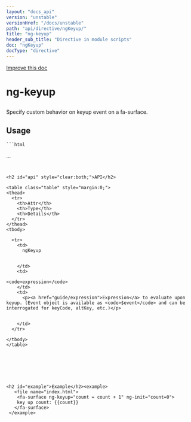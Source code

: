 ```yaml
---
layout: "docs_api"
version: "unstable"
versionHref: "/docs/unstable"
path: "api/directive/ngKeyup/"
title: "ng-keyup"
header_sub_title: "Directive in module scripts"
doc: "ngKeyup"
docType: "directive"
---
```


<div class="improve-docs">
  <a href='https://github.com/Famous/famous-angular/edit/master/src/scripts/directives/fa-input.js#L474'>
    Improve this doc
  </a>
</div>





<h1 class="api-title">

  ng-keyup



</h1>





Specify custom behavior on keyup event on a fa-surface.






  
<h2 id="usage">Usage</h2>
  
    ```html
  <ANY
    ng-keyup="">
  ...
  </ANY>
  ```
    
  
<h2 id="api" style="clear:both;">API</h2>

<table class="table" style="margin:0;">
  <thead>
    <tr>
      <th>Attr</th>
      <th>Type</th>
      <th>Details</th>
    </tr>
  </thead>
  <tbody>
    
    <tr>
      <td>
        ngKeyup
        
        
      </td>
      <td>
        
  <code>expression</code>
      </td>
      <td>
        <p><a href="guide/expression">Expression</a> to evaluate upon
keyup. (Event object is available as <code>$event</code> and can be interrogated for keyCode, altKey, etc.)</p>

        
      </td>
    </tr>
    
  </tbody>
</table>

  

  



<h2 id="example">Example</h2><example>
     <file name="index.html">
      <fa-surface ng-keyup="count = count + 1" ng-init="count=0">
      key up count: {{count}}
     </fa-surface>
   </example>


